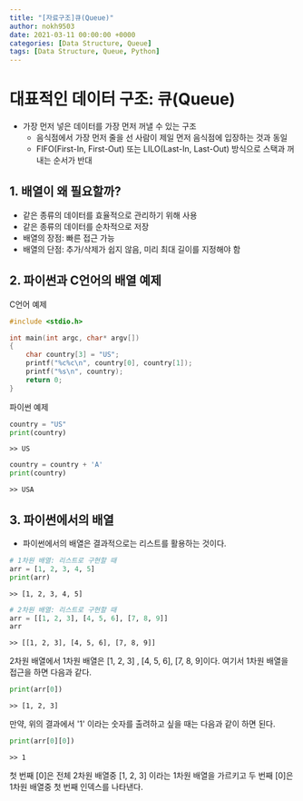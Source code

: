 ```yaml
---
title: "[자료구조]큐(Queue)"
author: nokh9503
date: 2021-03-11 00:00:00 +0000
categories: [Data Structure, Queue]
tags: [Data Structure, Queue, Python]
---
```


# 대표적인 데이터 구조: 큐(Queue)

- 가장 먼저 넣은 데이터를 가장 먼저 꺼낼 수 있는 구조
  - 음식점에서 가장 먼저 줄을 선 사람이 제일 먼저 음식점에 입장하는 것과 동일
  - FIFO(First-In, First-Out) 또는 LILO(Last-In, Last-Out) 방식으로 스택과 꺼내는 순서가 반대

## 1. 배열이 왜 필요할까?

- 같은 종류의 데이터를 효율적으로 관리하기 위해 사용
- 같은 종류의 데이터를 순차적으로 저장
- 배열의 장점: 빠른 접근 가능
- 배열의 단점: 추가/삭제가 쉽지 않음, 미리 최대 길이를 지정해야 함

## 2. 파이썬과 C언어의 배열 예제

C언어 예제
```C
#include <stdio.h>

int main(int argc, char* argv[])
{
    char country[3] = "US";
    printf("%c%c\n", country[0], country[1]);
    printf("%s\n", country);
    return 0;
}
```

파이썬 예제
```python
country = "US"
print(country)
```

```
>> US
```

```python
country = country + 'A'
print(country)
```

```
>> USA
```

## 3. 파이썬에서의 배열

- 파이썬에서의 배열은 결과적으로는 리스트를 활용하는 것이다.

```python
# 1차원 배열: 리스트로 구현할 때
arr = [1, 2, 3, 4, 5]
print(arr)
```

```
>> [1, 2, 3, 4, 5]
```

```python
# 2차원 배열: 리스트로 구현할 때
arr = [[1, 2, 3], [4, 5, 6], [7, 8, 9]]
arr
```

```
>> [[1, 2, 3], [4, 5, 6], [7, 8, 9]]
```

2차원 배열에서 1차원 배열은 [1, 2, 3] , [4, 5, 6], [7, 8, 9]이다. 여기서 1차원 배열을 접근을 하면 다음과 같다.

```python
print(arr[0])
```

```
>> [1, 2, 3]
```

만약, 위의 결과에서 '1' 이라는 숫자를 출려하고 싶을 때는 다음과 같이 하면 된다.

```python
print(arr[0][0])
```

```
>> 1
```

첫 번째 [0]은 전체 2차원 배열중 [1, 2, 3] 이라는 1차원 배열을 가르키고 두 번째 [0]은 1차원 배열중 첫 번째 인덱스를 나타낸다.